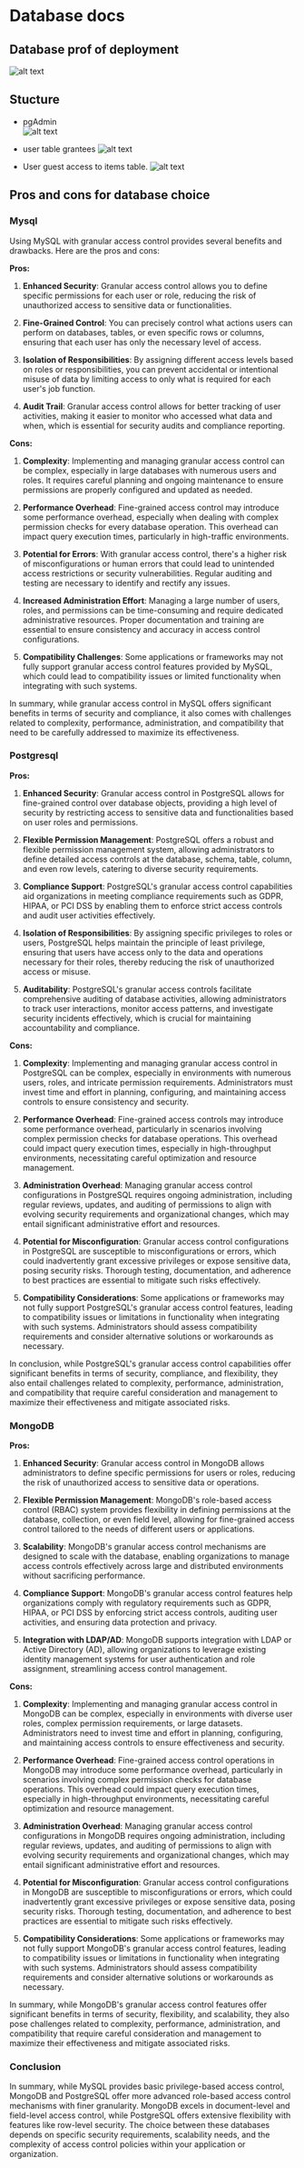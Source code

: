 # Database docs

## Database prof of deployment
![alt text](database_deployment.png)

## Stucture

- pgAdmin  
![alt text](image.png)

- user table grantees
![alt text](image-1.png)

- User guest access to items table.
![alt text](image-2.png)


## Pros and cons for database choice

### Mysql
Using MySQL with granular access control provides several benefits and drawbacks. Here are the pros and cons:

**Pros:**

1. **Enhanced Security**: Granular access control allows you to define specific permissions for each user or role, reducing the risk of unauthorized access to sensitive data or functionalities.

2. **Fine-Grained Control**: You can precisely control what actions users can perform on databases, tables, or even specific rows or columns, ensuring that each user has only the necessary level of access.

3. **Isolation of Responsibilities**: By assigning different access levels based on roles or responsibilities, you can prevent accidental or intentional misuse of data by limiting access to only what is required for each user's job function.

4. **Audit Trail**: Granular access control allows for better tracking of user activities, making it easier to monitor who accessed what data and when, which is essential for security audits and compliance reporting.

**Cons:**

1. **Complexity**: Implementing and managing granular access control can be complex, especially in large databases with numerous users and roles. It requires careful planning and ongoing maintenance to ensure permissions are properly configured and updated as needed.

2. **Performance Overhead**: Fine-grained access control may introduce some performance overhead, especially when dealing with complex permission checks for every database operation. This overhead can impact query execution times, particularly in high-traffic environments.

3. **Potential for Errors**: With granular access control, there's a higher risk of misconfigurations or human errors that could lead to unintended access restrictions or security vulnerabilities. Regular auditing and testing are necessary to identify and rectify any issues.

4. **Increased Administration Effort**: Managing a large number of users, roles, and permissions can be time-consuming and require dedicated administrative resources. Proper documentation and training are essential to ensure consistency and accuracy in access control configurations.

5. **Compatibility Challenges**: Some applications or frameworks may not fully support granular access control features provided by MySQL, which could lead to compatibility issues or limited functionality when integrating with such systems.

In summary, while granular access control in MySQL offers significant benefits in terms of security and compliance, it also comes with challenges related to complexity, performance, administration, and compatibility that need to be carefully addressed to maximize its effectiveness.

### Postgresql

**Pros:**

1. **Enhanced Security**: Granular access control in PostgreSQL allows for fine-grained control over database objects, providing a high level of security by restricting access to sensitive data and functionalities based on user roles and permissions.

2. **Flexible Permission Management**: PostgreSQL offers a robust and flexible permission management system, allowing administrators to define detailed access controls at the database, schema, table, column, and even row levels, catering to diverse security requirements.

3. **Compliance Support**: PostgreSQL's granular access control capabilities aid organizations in meeting compliance requirements such as GDPR, HIPAA, or PCI DSS by enabling them to enforce strict access controls and audit user activities effectively.

4. **Isolation of Responsibilities**: By assigning specific privileges to roles or users, PostgreSQL helps maintain the principle of least privilege, ensuring that users have access only to the data and operations necessary for their roles, thereby reducing the risk of unauthorized access or misuse.

5. **Auditability**: PostgreSQL's granular access controls facilitate comprehensive auditing of database activities, allowing administrators to track user interactions, monitor access patterns, and investigate security incidents effectively, which is crucial for maintaining accountability and compliance.

**Cons:**

1. **Complexity**: Implementing and managing granular access control in PostgreSQL can be complex, especially in environments with numerous users, roles, and intricate permission requirements. Administrators must invest time and effort in planning, configuring, and maintaining access controls to ensure consistency and security.

2. **Performance Overhead**: Fine-grained access controls may introduce some performance overhead, particularly in scenarios involving complex permission checks for database operations. This overhead could impact query execution times, especially in high-throughput environments, necessitating careful optimization and resource management.

3. **Administration Overhead**: Managing granular access control configurations in PostgreSQL requires ongoing administration, including regular reviews, updates, and auditing of permissions to align with evolving security requirements and organizational changes, which may entail significant administrative effort and resources.

4. **Potential for Misconfiguration**: Granular access control configurations in PostgreSQL are susceptible to misconfigurations or errors, which could inadvertently grant excessive privileges or expose sensitive data, posing security risks. Thorough testing, documentation, and adherence to best practices are essential to mitigate such risks effectively.

5. **Compatibility Considerations**: Some applications or frameworks may not fully support PostgreSQL's granular access control features, leading to compatibility issues or limitations in functionality when integrating with such systems. Administrators should assess compatibility requirements and consider alternative solutions or workarounds as necessary.

In conclusion, while PostgreSQL's granular access control capabilities offer significant benefits in terms of security, compliance, and flexibility, they also entail challenges related to complexity, performance, administration, and compatibility that require careful consideration and management to maximize their effectiveness and mitigate associated risks.

### MongoDB

**Pros:**

1. **Enhanced Security**: Granular access control in MongoDB allows administrators to define specific permissions for users or roles, reducing the risk of unauthorized access to sensitive data or operations.

2. **Flexible Permission Management**: MongoDB's role-based access control (RBAC) system provides flexibility in defining permissions at the database, collection, or even field level, allowing for fine-grained access control tailored to the needs of different users or applications.

3. **Scalability**: MongoDB's granular access control mechanisms are designed to scale with the database, enabling organizations to manage access controls effectively across large and distributed environments without sacrificing performance.

4. **Compliance Support**: MongoDB's granular access control features help organizations comply with regulatory requirements such as GDPR, HIPAA, or PCI DSS by enforcing strict access controls, auditing user activities, and ensuring data protection and privacy.

5. **Integration with LDAP/AD**: MongoDB supports integration with LDAP or Active Directory (AD), allowing organizations to leverage existing identity management systems for user authentication and role assignment, streamlining access control management.

**Cons:**

1. **Complexity**: Implementing and managing granular access control in MongoDB can be complex, especially in environments with diverse user roles, complex permission requirements, or large datasets. Administrators need to invest time and effort in planning, configuring, and maintaining access controls to ensure effectiveness and security.

2. **Performance Overhead**: Fine-grained access control operations in MongoDB may introduce some performance overhead, particularly in scenarios involving complex permission checks for database operations. This overhead could impact query execution times, especially in high-throughput environments, necessitating careful optimization and resource management.

3. **Administration Overhead**: Managing granular access control configurations in MongoDB requires ongoing administration, including regular reviews, updates, and auditing of permissions to align with evolving security requirements and organizational changes, which may entail significant administrative effort and resources.

4. **Potential for Misconfiguration**: Granular access control configurations in MongoDB are susceptible to misconfigurations or errors, which could inadvertently grant excessive privileges or expose sensitive data, posing security risks. Thorough testing, documentation, and adherence to best practices are essential to mitigate such risks effectively.

5. **Compatibility Considerations**: Some applications or frameworks may not fully support MongoDB's granular access control features, leading to compatibility issues or limitations in functionality when integrating with such systems. Administrators should assess compatibility requirements and consider alternative solutions or workarounds as necessary.

In summary, while MongoDB's granular access control features offer significant benefits in terms of security, flexibility, and scalability, they also pose challenges related to complexity, performance, administration, and compatibility that require careful consideration and management to maximize their effectiveness and mitigate associated risks.

### Conclusion
In summary, while MySQL provides basic privilege-based access control, MongoDB and PostgreSQL offer more advanced role-based access control mechanisms with finer granularity. MongoDB excels in document-level and field-level access control, while PostgreSQL offers extensive flexibility with features like row-level security. The choice between these databases depends on specific security requirements, scalability needs, and the complexity of access control policies within your application or organization.